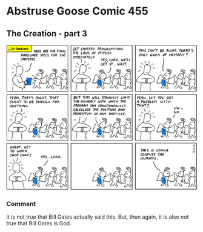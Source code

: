 # Abstruse Goose Comic 455
## The Creation - part 3

![image](QM_is_actually_a_hardware_problem.png)
### Comment
It is not true that Bill Gates actually said this. But, then again, it is also not true that Bill Gates is God.
